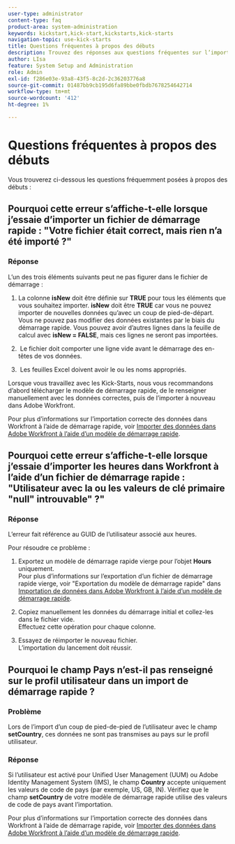 ```yaml
---
user-type: administrator
content-type: faq
product-area: system-administration
keywords: kickstart,kick-start,kickstarts,kick-starts
navigation-topic: use-kick-starts
title: Questions fréquentes à propos des débuts
description: Trouvez des réponses aux questions fréquentes sur l’importation et l’exportation de données Workfront à l’aide de Démarrages de session.
author: LIsa
feature: System Setup and Administration
role: Admin
exl-id: f286e03e-93a8-43f5-8c2d-2c36203776a8
source-git-commit: 01487bb9cb195d6fa89bbe0fbdb7678254642714
workflow-type: tm+mt
source-wordcount: '412'
ht-degree: 1%

---
```


# Questions fréquentes à propos des débuts

Vous trouverez ci-dessous les questions fréquemment posées à propos des débuts :

## Pourquoi cette erreur s’affiche-t-elle lorsque j’essaie d’importer un fichier de démarrage rapide : &quot;Votre fichier était correct, mais rien n’a été importé ?&quot;

### Réponse

L’un des trois éléments suivants peut ne pas figurer dans le fichier de démarrage :

1. La colonne **isNew** doit être définie sur **TRUE** pour tous les éléments que vous souhaitez importer. **isNew** doit être **TRUE** car vous ne pouvez importer de nouvelles données qu’avec un coup de pied-de-départ. Vous ne pouvez pas modifier des données existantes par le biais du démarrage rapide. Vous pouvez avoir d’autres lignes dans la feuille de calcul avec **isNew = FALSE**, mais ces lignes ne seront pas importées.

1. &#x200B; Le fichier doit comporter une ligne vide avant le démarrage des en-têtes de vos données.
1. &#x200B; Les feuilles Excel doivent avoir le ou les noms appropriés.

Lorsque vous travaillez avec les Kick-Starts, nous vous recommandons d’abord télécharger le modèle de démarrage rapide, de le renseigner manuellement avec les données correctes, puis de l’importer à nouveau dans Adobe Workfront.

Pour plus d’informations sur l’importation correcte des données dans Workfront à l’aide de démarrage rapide, voir [Importer des données dans Adobe Workfront à l’aide d’un modèle de démarrage rapide](../../../administration-and-setup/manage-workfront/using-kick-starts/import-data-via-kickstarts.md).

## Pourquoi cette erreur s’affiche-t-elle lorsque j’essaie d’importer les heures dans Workfront à l’aide d’un fichier de démarrage rapide : &quot;Utilisateur avec la ou les valeurs de clé primaire &quot;null&quot; introuvable&quot; ?&quot;

### Réponse

L’erreur fait référence au GUID de l’utilisateur associé aux heures.

Pour résoudre ce problème :

1. Exportez un modèle de démarrage rapide vierge pour l’objet **Hours** uniquement.\
   Pour plus d’informations sur l’exportation d’un fichier de démarrage rapide vierge, voir &quot;Exportation du modèle de démarrage rapide&quot; dans [Importation de données dans Adobe Workfront à l’aide d’un modèle de démarrage rapide](../../../administration-and-setup/manage-workfront/using-kick-starts/import-data-via-kickstarts.md).

1. Copiez manuellement les données du démarrage initial et collez-les dans le fichier vide.\
   Effectuez cette opération pour chaque colonne.
1. Essayez de réimporter le nouveau fichier.\
   L’importation du lancement doit réussir.

## Pourquoi le champ Pays n’est-il pas renseigné sur le profil utilisateur dans un import de démarrage rapide ?

### Problème

Lors de l’import d’un coup de pied-de-pied de l’utilisateur avec le champ **setCountry**, ces données ne sont pas transmises au pays sur le profil utilisateur.

### Réponse

Si l’utilisateur est activé pour Unified User Management (UUM) ou Adobe Identity Management System (IMS), le champ **Country** accepte uniquement les valeurs de code de pays (par exemple, US, GB, IN). Vérifiez que le champ **setCountry** de votre modèle de démarrage rapide utilise des valeurs de code de pays avant l’importation.

Pour plus d’informations sur l’importation correcte des données dans Workfront à l’aide de démarrage rapide, voir [Importer des données dans Adobe Workfront à l’aide d’un modèle de démarrage rapide](/help/quicksilver/administration-and-setup/manage-workfront/using-kick-starts/import-data-via-kickstarts.md).

